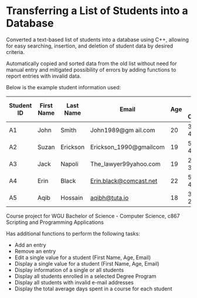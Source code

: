 # Transferring a List of Students into a Database

Converted a text-based list of students into a database using C++, allowing for easy searching, insertion, and deletion of student data by desired criteria.

Automatically copied and sorted data from the old list without need for manual entry and mitigated possibility of errors by adding functions to report entries with invalid data.

Below is the example student information used:

| Student ID | First Name      | Last Name      | Email                    | Age      | Days in Course                       | Degree Program |
|------------|-----------------|----------------|--------------------------|----------|--------------------------------------|----------------|
| A1         | John            | Smith          | John1989@gm ail.com      | 20       | 30, 35, 40                           | SECURITY       |
| A2         | Suzan           | Erickson       | Erickson_1990@gmailcom   | 19       | 50, 30, 40                           | NETWORK        |
| A3         | Jack            | Napoli         | The_lawyer99yahoo.com    | 19       | 20, 40, 33                           | SOFTWARE       |
| A4         | Erin            | Black          | Erin.black@comcast.net   | 22       | 50, 58, 40                           | SECURITY       |
| A5         | Aqib            | Hossain        | aqibh@tuta.io            | 18       | 34, 23, 21                           | SOFTWARE       |

Course project for WGU Bachelor of Science - Computer Science, c867 Scripting and Programming Applications 

Has additional functions to perform the following tasks:
- Add an entry
- Remove an entry
- Edit a single value for a student (First Name, Age, Email)
- Display a single value for a student (First Name, Age, Email)
- Display information of a single or all students
- Display all students enrolled in a selected Degree Program
- Display all students with invalid e-mail addresses
- Display the total average days spent in a course for each student
